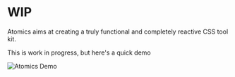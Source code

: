 # WIP

Atomics aims at creating a truly functional and completely reactive CSS tool kit.

This is work in progress, but here's a quick demo

![Atomics Demo](assets/atomics-in-action.gif)